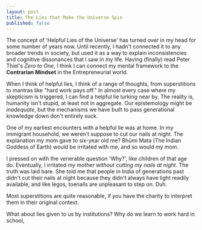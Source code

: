 ```yaml
---
layout: post
title: The Lies that Make the Universe Spin
published: false
---
```


The concept of 'Helpful Lies of the Universe' has turned over in my head for some number of years now. Until recently, I hadn't connected it to any broader trends in society, but used it as a way to explain inconsistencies and cognitive dissonances that I saw in my life. Having (finally) read Peter Thiel's *Zero to One*, I think I can connect my mental framework to the **Contrarian Mindset** in the Entrepreneurial world. 

When I think of helpful lies, I think of a range of thoughts, from superstitions to mantras like "hard work pays off." In almost every case where my skepticism is triggered, I can find a helpful lie lurking near by. The reality is, humanity isn't stupid, at least not in aggregate. Our epistemology might be *inadequate*, but the mechanisms we have built to pass generational knowledge down don't entirely suck.

One of my earliest encounters with a helpful lie was at home. In my immigrant household, we weren't suppose to cut our nails at night. The explanation my mom gave to six-year old me? Bhūmi Mata (The Indian Goddess of Earth) would be irritated with me, and so would my mom.

I pressed on with the venerable question 'Why?', like children of that age do. Eventually, I irritated my mother *without cutting my nails at night*. The truth was laid bare. She told me that people in India of generations past didn't cut their nails at night because they didn't always have light readily available, and like legos, toenails are unpleasant to step on. Duh.

Most superstitions are quite reasonable, if you have the charity to interpret them in their original context. 

What about lies given to us by institutions? Why do we learn to work hard in school, 